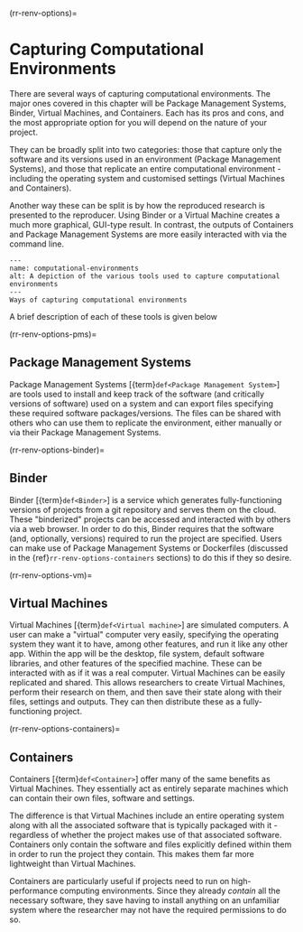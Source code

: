 (rr-renv-options)=
# Capturing Computational Environments

There are several ways of capturing computational environments.
The major ones covered in this chapter will be Package Management Systems, Binder, Virtual Machines, and Containers.
Each has its pros and cons, and the most appropriate option for you will depend on the nature of your project.

They can be broadly split into two categories: those that capture only the software and its versions used in an environment (Package Management Systems), and those that replicate an entire computational environment - including the operating system and customised settings (Virtual Machines and Containers).

Another way these can be split is by how the reproduced research is presented to the reproducer.
Using Binder or a Virtual Machine creates a much more graphical, GUI-type result.
In contrast, the outputs of Containers and Package Management Systems are more easily interacted with via the command line.

```{figure} ../../../figures/computational-environments.*
---
name: computational-environments
alt: A depiction of the various tools used to capture computational environments
---
Ways of capturing computational environments
```

A brief description of each of these tools is given below


(rr-renv-options-pms)=
## Package Management Systems

Package Management Systems [{term}`def<Package Management System>`] are tools used to install and keep track of the software (and critically versions of software) used on a system and can export files specifying these required software packages/versions.
The files can be shared with others who can use them to replicate the environment, either manually or via their Package Management Systems.


(rr-renv-options-binder)=
## Binder

Binder [{term}`def<Binder>`] is a service which generates fully-functioning versions of projects from a git repository and serves them on the cloud.
These "binderized" projects can be accessed and interacted with by others via a web browser.
In order to do this, Binder requires that the software (and, optionally, versions) required to run the project are specified.
Users can make use of Package Management Systems or Dockerfiles (discussed in the {ref}`rr-renv-options-containers` sections) to do this if they so desire.


(rr-renv-options-vm)=
## Virtual Machines

Virtual Machines [{term}`def<Virtual machine>`] are simulated computers.
A user can make a "virtual" computer very easily, specifying the operating system they want it to have, among other features, and run it like any other app.
Within the app will be the desktop, file system, default software libraries, and other features of the specified machine.
These can be interacted with as if it was a real computer.
Virtual Machines can be easily replicated and shared.
This allows researchers to create Virtual Machines, perform their research on them, and then save their state along with their files, settings and outputs.
They can then distribute these as a fully-functioning project.


(rr-renv-options-containers)=
## Containers

Containers [{term}`def<Container>`] offer many of the same benefits as Virtual Machines.
They essentially act as entirely separate machines which can contain their own files, software and settings.

The difference is that Virtual Machines include an entire operating system along with all the associated software that is typically packaged with it - regardless of whether the project makes use of that associated software.
Containers only contain the software and files explicitly defined within them in order to run the project they contain.
This makes them far more lightweight than Virtual Machines.

Containers are particularly useful if projects need to run on high-performance computing environments.
Since they already _contain_ all the necessary software, they save having to install anything on an unfamiliar system where the researcher may not have the required permissions to do so.
